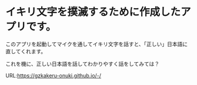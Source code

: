 # イキリ文字を撲滅するために作成したアプリです。
このアプリを起動してマイクを通してイキリ文字を話すと、「正しい」日本語に直してくれます。

これを機に、正しい日本語を話してわかりやすく話をしてみては？

URL:https://gzkakeru-onuki.github.io/-/
